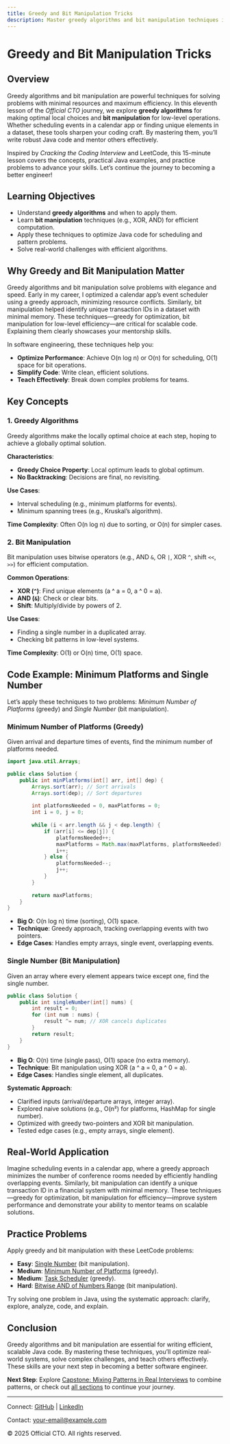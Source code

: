 ```yaml
---
title: Greedy and Bit Manipulation Tricks
description: Master greedy algorithms and bit manipulation techniques in Java to solve problems efficiently, with practical examples for better software engineering.
---
```


# Greedy and Bit Manipulation Tricks

## Overview
Greedy algorithms and bit manipulation are powerful techniques for solving problems with minimal resources and maximum efficiency. In this eleventh lesson of the *Official CTO* journey, we explore **greedy algorithms** for making optimal local choices and **bit manipulation** for low-level operations. Whether scheduling events in a calendar app or finding unique elements in a dataset, these tools sharpen your coding craft. By mastering them, you’ll write robust Java code and mentor others effectively.

Inspired by *Cracking the Coding Interview* and LeetCode, this 15-minute lesson covers the concepts, practical Java examples, and practice problems to advance your skills. Let’s continue the journey to becoming a better engineer!

## Learning Objectives
- Understand **greedy algorithms** and when to apply them.
- Learn **bit manipulation** techniques (e.g., XOR, AND) for efficient computation.
- Apply these techniques to optimize Java code for scheduling and pattern problems.
- Solve real-world challenges with efficient algorithms.

## Why Greedy and Bit Manipulation Matter
Greedy algorithms and bit manipulation solve problems with elegance and speed. Early in my career, I optimized a calendar app’s event scheduler using a greedy approach, minimizing resource conflicts. Similarly, bit manipulation helped identify unique transaction IDs in a dataset with minimal memory. These techniques—greedy for optimization, bit manipulation for low-level efficiency—are critical for scalable code. Explaining them clearly showcases your mentorship skills.

In software engineering, these techniques help you:
- **Optimize Performance**: Achieve O(n log n) or O(n) for scheduling, O(1) space for bit operations.
- **Simplify Code**: Write clean, efficient solutions.
- **Teach Effectively**: Break down complex problems for teams.

## Key Concepts
### 1. Greedy Algorithms
Greedy algorithms make the locally optimal choice at each step, hoping to achieve a globally optimal solution.

**Characteristics**:
- **Greedy Choice Property**: Local optimum leads to global optimum.
- **No Backtracking**: Decisions are final, no revisiting.

**Use Cases**:
- Interval scheduling (e.g., minimum platforms for events).
- Minimum spanning trees (e.g., Kruskal’s algorithm).

**Time Complexity**: Often O(n log n) due to sorting, or O(n) for simpler cases.

### 2. Bit Manipulation
Bit manipulation uses bitwise operators (e.g., AND `&`, OR `|`, XOR `^`, shift `<<`, `>>`) for efficient computation.

**Common Operations**:
- **XOR (`^`)**: Find unique elements (a ^ a = 0, a ^ 0 = a).
- **AND (`&`)**: Check or clear bits.
- **Shift**: Multiply/divide by powers of 2.

**Use Cases**:
- Finding a single number in a duplicated array.
- Checking bit patterns in low-level systems.

**Time Complexity**: O(1) or O(n) time, O(1) space.

## Code Example: Minimum Platforms and Single Number
Let’s apply these techniques to two problems: *Minimum Number of Platforms* (greedy) and *Single Number* (bit manipulation).

### Minimum Number of Platforms (Greedy)
Given arrival and departure times of events, find the minimum number of platforms needed.

```java
import java.util.Arrays;

public class Solution {
    public int minPlatforms(int[] arr, int[] dep) {
        Arrays.sort(arr); // Sort arrivals
        Arrays.sort(dep); // Sort departures
        
        int platformsNeeded = 0, maxPlatforms = 0;
        int i = 0, j = 0;
        
        while (i < arr.length && j < dep.length) {
            if (arr[i] <= dep[j]) {
                platformsNeeded++;
                maxPlatforms = Math.max(maxPlatforms, platformsNeeded);
                i++;
            } else {
                platformsNeeded--;
                j++;
            }
        }
        
        return maxPlatforms;
    }
}
```
- **Big O**: O(n log n) time (sorting), O(1) space.
- **Technique**: Greedy approach, tracking overlapping events with two pointers.
- **Edge Cases**: Handles empty arrays, single event, overlapping events.

### Single Number (Bit Manipulation)
Given an array where every element appears twice except one, find the single number.

```java
public class Solution {
    public int singleNumber(int[] nums) {
        int result = 0;
        for (int num : nums) {
            result ^= num; // XOR cancels duplicates
        }
        return result;
    }
}
```
- **Big O**: O(n) time (single pass), O(1) space (no extra memory).
- **Technique**: Bit manipulation using XOR (a ^ a = 0, a ^ 0 = a).
- **Edge Cases**: Handles single element, all duplicates.

**Systematic Approach**:
- Clarified inputs (arrival/departure arrays, integer array).
- Explored naive solutions (e.g., O(n²) for platforms, HashMap for single number).
- Optimized with greedy two-pointers and XOR bit manipulation.
- Tested edge cases (e.g., empty arrays, single element).

## Real-World Application
Imagine scheduling events in a calendar app, where a greedy approach minimizes the number of conference rooms needed by efficiently handling overlapping events. Similarly, bit manipulation can identify a unique transaction ID in a financial system with minimal memory. These techniques—greedy for optimization, bit manipulation for efficiency—improve system performance and demonstrate your ability to mentor teams on scalable solutions.

## Practice Problems
Apply greedy and bit manipulation with these LeetCode problems:
- **Easy**: [Single Number](https://leetcode.com/problems/single-number/) (bit manipulation).
- **Medium**: [Minimum Number of Platforms](https://leetcode.com/problems/meeting-rooms-ii/) (greedy).
- **Medium**: [Task Scheduler](https://leetcode.com/problems/task-scheduler/) (greedy).
- **Hard**: [Bitwise AND of Numbers Range](https://leetcode.com/problems/bitwise-and-of-numbers-range/) (bit manipulation).

Try solving one problem in Java, using the systematic approach: clarify, explore, analyze, code, and explain.

## Conclusion
Greedy algorithms and bit manipulation are essential for writing efficient, scalable Java code. By mastering these techniques, you’ll optimize real-world systems, solve complex challenges, and teach others effectively. These skills are your next step in becoming a better software engineer.

**Next Step**: Explore [Capstone: Mixing Patterns in Real Interviews](/interview-section/algorithms/capstone-mixing-patterns) to combine patterns, or check out [all sections](/interview-section/) to continue your journey.

---

<footer>
  <p>Connect: <a href="https://github.com/your-profile">GitHub</a> | <a href="https://linkedin.com/in/your-profile">LinkedIn</a></p>
  <p>Contact: <a href="mailto:your-email@example.com">your-email@example.com</a></p>
  <p>&copy; 2025 Official CTO. All rights reserved.</p>
</footer>